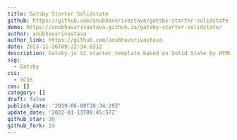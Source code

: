 ```yaml
---
title: Gatsby Starter Solidstate
github: https://github.com/anubhavsrivastava/gatsby-starter-solidstate
demo: https://anubhavsrivastava.github.io/gatsby-starter-solidstate/
author: anubhavsrivastava
author_link: https://github.com/anubhavsrivastava
date: 2023-11-26T09:22:34.831Z
description: Gatsby.js V2 starter template based on Solid State by HTML5 UP
ssg:
  - Gatsby
css:
  - SCSS
cms: []
category: []
draft: false
publish_date: '2019-06-08T18:34:29Z'
update_date: '2022-01-13T09:45:57Z'
github_star: 30
github_fork: 19
---
```

